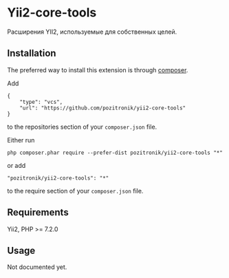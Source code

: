 Yii2-core-tools
==================
Расширения YII2, используемые для собственных целей.

Installation
------------

The preferred way to install this extension is through [composer](http://getcomposer.org/download/).

Add

```
{
	"type": "vcs",
	"url": "https://github.com/pozitronik/yii2-core-tools"
} 
```

to the repositories section of your `composer.json` file.

Either run

```
php composer.phar require --prefer-dist pozitronik/yii2-core-tools "*"
```

or add

```
"pozitronik/yii2-core-tools": "*"
```

to the require section of your `composer.json` file.

Requirements
------------

Yii2,
PHP >= 7.2.0

Usage
-----
Not documented yet.
